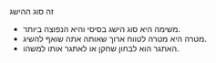 זה סוג ההישג

* משימה היא סוג הישג בסיסי והיא הנפוצה ביותר.
* מטרה היא מטרה לטווח ארוך שאותה אתה שואף להשיג.
* האתגר הוא לבחון שחקן או לאתגר אותו למשהו.
